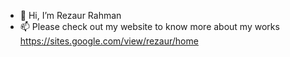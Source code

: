 - 👋 Hi, I’m Rezaur Rahman
- 📫 Please check out my website to know more about my works https://sites.google.com/view/rezaur/home

<!---
randr2019/randr2019 is a ✨ special ✨ repository because its `README.md` (this file) appears on your GitHub profile.
You can click the Preview link to take a look at your changes.
--->
